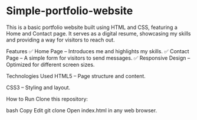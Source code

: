# Simple-portfolio-website
This is a basic portfolio website built using HTML and CSS, featuring a Home and Contact page. It serves as a digital resume, showcasing my skills and providing a way for visitors to reach out.

Features
✅ Home Page – Introduces me and highlights my skills.
✅ Contact Page – A simple form for visitors to send messages.
✅ Responsive Design – Optimized for different screen sizes.

Technologies Used
HTML5 – Page structure and content.

CSS3 – Styling and layout.

How to Run
Clone this repository:

bash
Copy
Edit
git clone 
Open index.html in any web browser.
